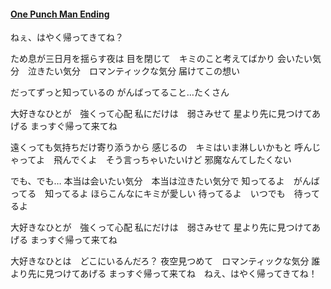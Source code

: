 #### [One Punch Man Ending](https://www.youtube.com/watch?v=Yj0RAnERHOA)
ねぇ、はやく帰ってきてね？

ため息が三日月を揺らす夜は
目を閉じて　キミのこと考えてばかり
会いたい気分　泣きたい気分　ロマンティックな気分
届けてこの想い

だってずっと知っているの
がんばってること…たくさん

大好きなひとが　強くって心配
私にだけは　弱さみせて
星より先に見つけてあげる
まっすぐ帰って来てね

遠くっても気持ちだけ寄り添うから
感じるの　キミはいま淋しいかもと
呼んじゃってよ　飛んでくよ　そう言っちゃいたいけど
邪魔なんてしたくない

でも、でも…
本当は会いたい気分　本当は泣きたい気分で
知ってるよ　がんばってる　知ってるよ
ほらこんなにキミが愛しい
待ってるよ　いつでも　待ってるよ

大好きなひとが　強くって心配
私にだけは　弱さみせて
星より先に見つけてあげる
まっすぐ帰って来てね

大好きなひとは　どこにいるんだろ？
夜空見つめて　ロマンティックな気分
誰より先に見つけてあげる
まっすぐ帰って来てね　ねえ、はやく帰ってきてね！